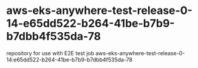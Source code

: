 # aws-eks-anywhere-test-release-0-14-e65dd522-b264-41be-b7b9-b7dbb4f535da-78
repository for use with E2E test job aws-eks-anywhere-test-release-0-14:e65dd522-b264-41be-b7b9-b7dbb4f535da-78
